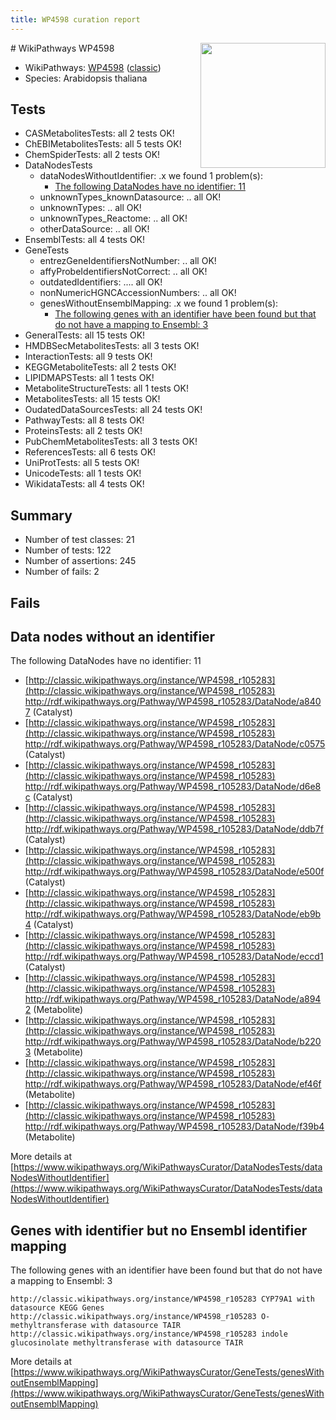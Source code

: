 ```yaml
---
title: WP4598 curation report
---
```


<img style="float: right; width: 200px" src="https://upload.wikimedia.org/wikipedia/commons/thumb/8/83/Wplogo_with_text_500.png/640px-Wplogo_with_text_500.png" />
# WikiPathways WP4598

* WikiPathways: [WP4598](https://wikipathways.org/pathways/WP4598) ([classic](https://classic.wikipathways.org/instance/WP4598))
* Species: Arabidopsis thaliana
## Tests
* CASMetabolitesTests: all 2 tests OK!
* ChEBIMetabolitesTests: all 5 tests OK!
* ChemSpiderTests: all 2 tests OK!
* DataNodesTests
    * dataNodesWithoutIdentifier: .x we found 1 problem(s):
        * [The following DataNodes have no identifier: 11](#8792c491)
    * unknownTypes_knownDatasource: .. all OK!
    * unknownTypes: .. all OK!
    * unknownTypes_Reactome: .. all OK!
    * otherDataSource: .. all OK!
* EnsemblTests: all 4 tests OK!
* GeneTests
    * entrezGeneIdentifiersNotNumber: .. all OK!
    * affyProbeIdentifiersNotCorrect: .. all OK!
    * outdatedIdentifiers: .... all OK!
    * nonNumericHGNCAccessionNumbers: .. all OK!
    * genesWithoutEnsemblMapping: .x we found 1 problem(s):
        * [The following genes with an identifier have been found but that do not have a mapping to Ensembl: 3](#40286d85)
* GeneralTests: all 15 tests OK!
* HMDBSecMetabolitesTests: all 3 tests OK!
* InteractionTests: all 9 tests OK!
* KEGGMetaboliteTests: all 2 tests OK!
* LIPIDMAPSTests: all 1 tests OK!
* MetaboliteStructureTests: all 1 tests OK!
* MetabolitesTests: all 15 tests OK!
* OudatedDataSourcesTests: all 24 tests OK!
* PathwayTests: all 8 tests OK!
* ProteinsTests: all 2 tests OK!
* PubChemMetabolitesTests: all 3 tests OK!
* ReferencesTests: all 6 tests OK!
* UniProtTests: all 5 tests OK!
* UnicodeTests: all 1 tests OK!
* WikidataTests: all 4 tests OK!


## Summary

* Number of test classes: 21
* Number of tests: 122
* Number of assertions: 245
* Number of fails: 2

## Fails

<a name="8792c491" />

## Data nodes without an identifier

The following DataNodes have no identifier: 11

* [http://classic.wikipathways.org/instance/WP4598_r105283](http://classic.wikipathways.org/instance/WP4598_r105283) http://rdf.wikipathways.org/Pathway/WP4598_r105283/DataNode/a8407 (Catalyst)
* [http://classic.wikipathways.org/instance/WP4598_r105283](http://classic.wikipathways.org/instance/WP4598_r105283) http://rdf.wikipathways.org/Pathway/WP4598_r105283/DataNode/c0575 (Catalyst)
* [http://classic.wikipathways.org/instance/WP4598_r105283](http://classic.wikipathways.org/instance/WP4598_r105283) http://rdf.wikipathways.org/Pathway/WP4598_r105283/DataNode/d6e8c (Catalyst)
* [http://classic.wikipathways.org/instance/WP4598_r105283](http://classic.wikipathways.org/instance/WP4598_r105283) http://rdf.wikipathways.org/Pathway/WP4598_r105283/DataNode/ddb7f (Catalyst)
* [http://classic.wikipathways.org/instance/WP4598_r105283](http://classic.wikipathways.org/instance/WP4598_r105283) http://rdf.wikipathways.org/Pathway/WP4598_r105283/DataNode/e500f (Catalyst)
* [http://classic.wikipathways.org/instance/WP4598_r105283](http://classic.wikipathways.org/instance/WP4598_r105283) http://rdf.wikipathways.org/Pathway/WP4598_r105283/DataNode/eb9b4 (Catalyst)
* [http://classic.wikipathways.org/instance/WP4598_r105283](http://classic.wikipathways.org/instance/WP4598_r105283) http://rdf.wikipathways.org/Pathway/WP4598_r105283/DataNode/eccd1 (Catalyst)
* [http://classic.wikipathways.org/instance/WP4598_r105283](http://classic.wikipathways.org/instance/WP4598_r105283) http://rdf.wikipathways.org/Pathway/WP4598_r105283/DataNode/a8942 (Metabolite)
* [http://classic.wikipathways.org/instance/WP4598_r105283](http://classic.wikipathways.org/instance/WP4598_r105283) http://rdf.wikipathways.org/Pathway/WP4598_r105283/DataNode/b2203 (Metabolite)
* [http://classic.wikipathways.org/instance/WP4598_r105283](http://classic.wikipathways.org/instance/WP4598_r105283) http://rdf.wikipathways.org/Pathway/WP4598_r105283/DataNode/ef46f (Metabolite)
* [http://classic.wikipathways.org/instance/WP4598_r105283](http://classic.wikipathways.org/instance/WP4598_r105283) http://rdf.wikipathways.org/Pathway/WP4598_r105283/DataNode/f39b4 (Metabolite)


More details at [https://www.wikipathways.org/WikiPathwaysCurator/DataNodesTests/dataNodesWithoutIdentifier](https://www.wikipathways.org/WikiPathwaysCurator/DataNodesTests/dataNodesWithoutIdentifier)

<a name="40286d85" />

## Genes with identifier but no Ensembl identifier mapping

The following genes with an identifier have been found but that do not have a mapping to Ensembl: 3
```
http://classic.wikipathways.org/instance/WP4598_r105283 CYP79A1 with datasource KEGG Genes
http://classic.wikipathways.org/instance/WP4598_r105283 O-methyltransferase with datasource TAIR
http://classic.wikipathways.org/instance/WP4598_r105283 indole glucosinolate methyltransferase with datasource TAIR
```

More details at [https://www.wikipathways.org/WikiPathwaysCurator/GeneTests/genesWithoutEnsemblMapping](https://www.wikipathways.org/WikiPathwaysCurator/GeneTests/genesWithoutEnsemblMapping)

